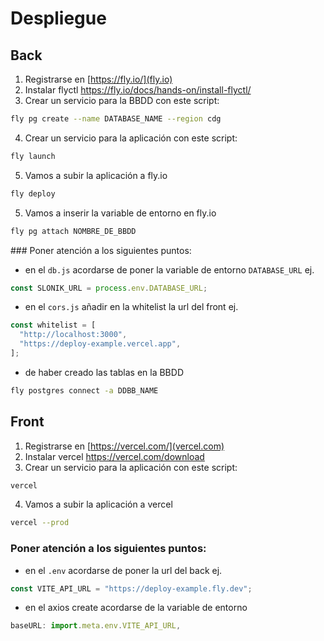 # Despliegue

## Back

1. Registrarse en [https://fly.io/](fly.io)
2. Instalar flyctl https://fly.io/docs/hands-on/install-flyctl/
3. Crear un servicio para la BBDD con este script:

```sh
fly pg create --name DATABASE_NAME --region cdg
```

4. Crear un servicio para la aplicación con este script:

```sh
fly launch
```

5. Vamos a subir la aplicación a fly.io

```sh
fly deploy
```

5. Vamos a inserir la variable de entorno en fly.io

```sh
fly pg attach NOMBRE_DE_BBDD
```

### Poner atención a los siguientes puntos:

- en el `db.js` acordarse de poner la variable de entorno `DATABASE_URL` ej.

```js
const SLONIK_URL = process.env.DATABASE_URL;
```

- en el `cors.js` añadir en la whitelist la url del front ej.

```js
const whitelist = [
  "http://localhost:3000",
  "https://deploy-example.vercel.app",
];
```

- de haber creado las tablas en la BBDD

```sh
fly postgres connect -a DDBB_NAME
```

## Front

1. Registrarse en [https://vercel.com/](vercel.com)
2. Instalar vercel https://vercel.com/download
3. Crear un servicio para la aplicación con este script:

```sh
vercel
```

4. Vamos a subir la aplicación a vercel

```sh
vercel --prod
```
### Poner atención a los siguientes puntos:

- en el `.env` acordarse de poner la url del back ej.

```js
const VITE_API_URL = "https://deploy-example.fly.dev";
```

- en el axios create acordarse de la variable de entorno

```js
baseURL: import.meta.env.VITE_API_URL,
```
